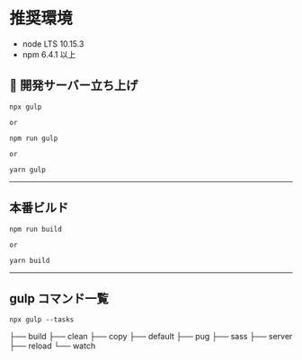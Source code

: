 # 推奨環境

- node LTS 10.15.3
- npm 6.4.1 以上

##  開発サーバー立ち上げ

```
npx gulp

or

npm run gulp

or

yarn gulp
```

---

## 本番ビルド

```
npm run build

or

yarn build
```

---

## gulp コマンド一覧

```
npx gulp --tasks
```

├── build
├── clean
├── copy
├── default
├── pug
├── sass
├── server
├── reload
└── watch
